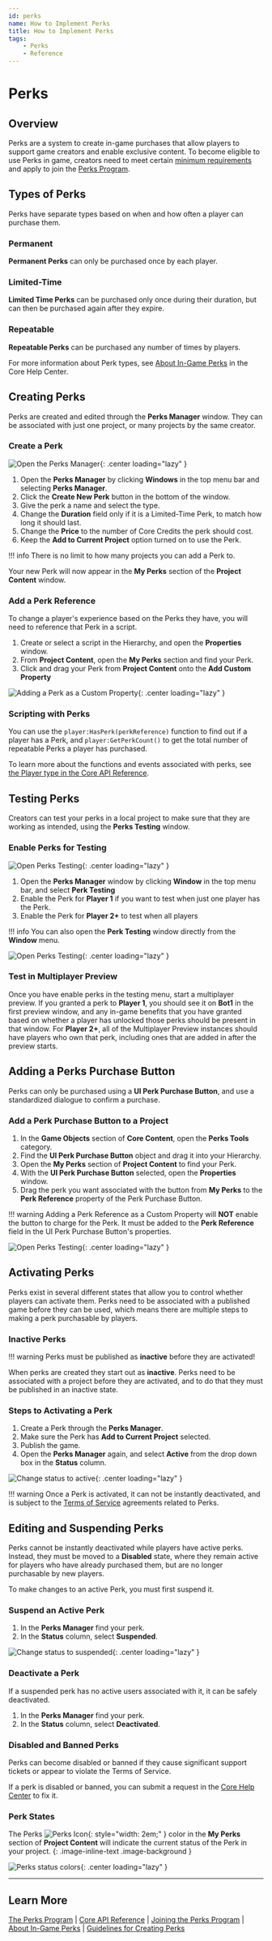 ```yaml
---
id: perks
name: How to Implement Perks
title: How to Implement Perks
tags:
    - Perks
    - Reference
---
```


# Perks

## Overview

Perks are a system to create in-game purchases that allow players to support game creators and enable exclusive content. To become eligible to use Perks in game, creators need to meet certain [minimum requirements](../perks/joining.md) and apply to join the [Perks Program](../perks/program.md).

## Types of Perks

Perks have separate types based on when and how often a player can purchase them.

### Permanent

**Permanent Perks** can only be purchased once by each player.

### Limited-Time

**Limited Time Perks** can be purchased only once during their duration, but can then be purchased again after they expire.

### Repeatable

**Repeatable Perks** can be purchased any number of times by players.

For more information about Perk types, see [About In-Game Perks](https://support.coregames.com/hc/en-us/articles/360060361453-About-In-Game-Perks) in the Core Help Center.

## Creating Perks

Perks are created and edited through the **Perks Manager** window. They can be associated with just one project, or many projects by the same creator.

### Create a Perk

![Open the Perks Manager](../../img/Perks/Perks_OpenPerksManager.png){: .center loading="lazy" }

1. Open the **Perks Manager** by clicking **Windows** in the top menu bar and selecting **Perks Manager**.
2. Click the **Create New Perk** button in the bottom of the window.
3. Give the perk a name and select the type.
4. Change the **Duration** field only if it is a Limited-Time Perk, to match how long it should last.
5. Change the **Price** to the number of Core Credits the perk should cost.
6. Keep the **Add to Current Project** option turned on to use the Perk.

!!! info
    There is no limit to how many projects you can add a Perk to.

Your new Perk will now appear in the **My Perks** section of the **Project Content** window.

### Add a Perk Reference

To change a player's experience based on the Perks they have, you will need to reference that Perk in a script.

1. Create or select a script in the Hierarchy, and open the **Properties** window.
2. From **Project Content**, open the **My Perks** section and find your Perk.
3. Click and drag your Perk from **Project Content** onto the **Add Custom Property**

![Adding a Perk as a Custom Property](../../img/Perks/Perks_PerkReferenceCustomProperty.png){: .center loading="lazy" }

### Scripting with Perks

You can use the `player:HasPerk(perkReference)` function to find out if a player has a Perk, and `player:GetPerkCount()` to get the total number of repeatable Perks a player has purchased.

To learn more about the functions and events associated with perks, see [the Player type in the Core API Reference](../../api/player.md).

## Testing Perks

Creators can test your perks in a local project to make sure that they are working as intended, using the **Perks Testing** window.

### Enable Perks for Testing

![Open Perks Testing](../../img/Perks/Perks_OpenPerkTestingFromManager.png){: .center loading="lazy" }

1. Open the **Perks Manager** window by clicking **Window** in the top menu bar, and select **Perk Testing**
2. Enable the Perk for **Player 1** if you want to test when just one player has the Perk.
3. Enable the Perk for **Player 2+** to test when all players

!!! info
    You can also open the **Perk Testing** window directly from the **Window** menu.

![Open Perks Testing](../../img/Perks/Perks_OpenPerkTesting.png){: .center loading="lazy" }

### Test in Multiplayer Preview

Once you have enable perks in the testing menu, start a multiplayer preview. If you granted a perk to **Player 1**, you should see it on **Bot1** in the first preview window, and any in-game benefits that you have granted based on whether a player has unlocked those perks should be present in that window. For **Player 2+**, all of the Multiplayer Preview instances should have players who own that perk, including ones that are added in after the preview starts.

## Adding a Perks Purchase Button

Perks can only be purchased using a **UI Perk Purchase Button**, and use a standardized dialogue to confirm a purchase.

### Add a Perk Purchase Button to a Project

1. In the **Game Objects** section of **Core Content**, open the **Perks Tools** category.
2. Find the **UI Perk Purchase Button** object and drag it into your Hierarchy.
3. Open the **My Perks** section of **Project Content** to find your Perk.
4. With the **UI Perk Purchase Button** selected, open the **Properties** window.
5. Drag the perk you want associated with the button from **My Perks** to the **Perk Reference** property of the Perk Purchase Button.

!!! warning
    Adding a Perk Reference as a Custom Property will **NOT** enable the button to charge for the Perk. It must be added to the **Perk Reference** field in the UI Perk Purchase Button's properties.

![Open Perks Testing](../../img/Perks/Perks_UIButton.png){: .center loading="lazy" }

## Activating Perks

Perks exist in several different states that allow you to control whether players can activate them. Perks need to be associated with a published game before they can be used, which means there are multiple steps to making a perk purchasable by players.

### Inactive Perks

!!! warning
    Perks must be published as **inactive** before they are activated!

When perks are created they start out as **inactive**. Perks need to be associated with a project before they are activated, and to do that they must be published in an inactive state.

### Steps to Activating a Perk

1. Create a Perk through the **Perks Manager**.
2. Make sure the Perk has **Add to Current Project** selected.
3. Publish the game.
4. Open the **Perks Manager** again, and select **Active** from the drop down box in the **Status** column.

![Change status to active](../../img/Perks/Perks_ActivatePerk.png){: .center loading="lazy" }

!!! warning
    Once a Perk is activated, it can not be instantly deactivated, and is subject to the [Terms of Service](https://support.coregames.com/hc/en-us/articles/1500000105081-Joining-the-Perks-Program) agreements related to Perks.

## Editing and Suspending Perks

Perks cannot be instantly deactivated while players have active perks. Instead, they must be moved to a **Disabled** state, where they remain active for players who have already purchased them, but are no longer purchasable by new players.

To make changes to an active Perk, you must first suspend it.

### Suspend an Active Perk

1. In the **Perks Manager** find your perk.
2. In the **Status** column, select **Suspended**.

![Change status to suspended](../../img/Perks/Perks_SuspendPerk.png){: .center loading="lazy" }

### Deactivate a Perk

If a suspended perk has no active users associated with it, it can be safely deactivated.

1. In the **Perks Manager** find your perk.
2. In the **Status** column, select **Deactivated**.

### Disabled and Banned Perks

Perks can become disabled or banned if they cause significant support tickets or appear to violate the Terms of Service.

If a perk is disabled or banned, you can submit a request in the [Core Help Center](https://support.coregames.com/hc/en-us) to fix it.

### Perk States

The Perks ![Perks Icon](../../img/EditorManual/icons/AssetType_PerkReference.png){: style="width: 2em;" } color in the **My Perks** section of **Project Content** will indicate the current status of the Perk in your project.
{: .image-inline-text .image-background }

![Perks status colors](../../img/Perks/Perks_PerkStateColors.png){: .center loading="lazy" }

---

## Learn More

[The Perks Program](../perks/program.md) | [Core API Reference](../../api/player.md) | [Joining the Perks Program](../perks/joining.md) | [About In-Game Perks](https://support.coregames.com/hc/en-us/articles/360060361453-About-In-Game-Perks) | [Guidelines for Creating Perks](../perks/rules.md)
